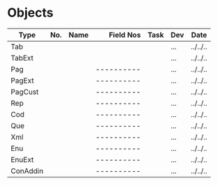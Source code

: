 # Objects

|Type       |No.        |Name                           |Field Nos  |Task   |Dev|Date    |
|-----------|-----------|-------------------------------|---------:|-------|---|--------|
|Tab        |           |                               |   	   |       |...|../../..|
|TabExt     |           |                               |          |       |...|../../..|
|Pag        |           |                               |----------|       |...|../../..|
|PagExt     |           |                               |----------|       |...|../../..|
|PagCust    |           |                               |----------|       |...|../../..|
|Rep        |           |                               |----------|       |...|../../..|
|Cod        |           |                               |----------|       |...|../../..|
|Que        |           |                               |----------|       |...|../../..|
|Xml        |           |                               |----------|       |...|../../..|
|Enu        |           |                               |----------|       |...|../../..|
|EnuExt     |           |                               |----------|       |...|../../..|
|ConAddin   |           |                               |----------|       |...|../../..|
